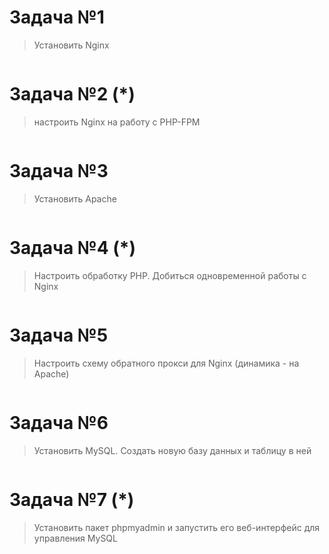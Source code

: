 # Задача №1

> Установить Nginx

```bash

```

# Задача №2 (\*)

> настроить Nginx на работу с PHP-FPM

```bash

```

# Задача №3

> Установить Apache

```bash

```

# Задача №4 (\*)

> Настроить обработку PHP. Добиться одновременной работы с Nginx

```bash

```

# Задача №5

> Настроить схему обратного прокси для Nginx (динамика - на Apache)

```bash

```

# Задача №6

> Установить MySQL. Создать новую базу данных и таблицу в ней

```bash

```

# Задача №7 (\*)

> Установить пакет phpmyadmin и запустить его веб-интерфейс для управления MySQL

```bash

```

